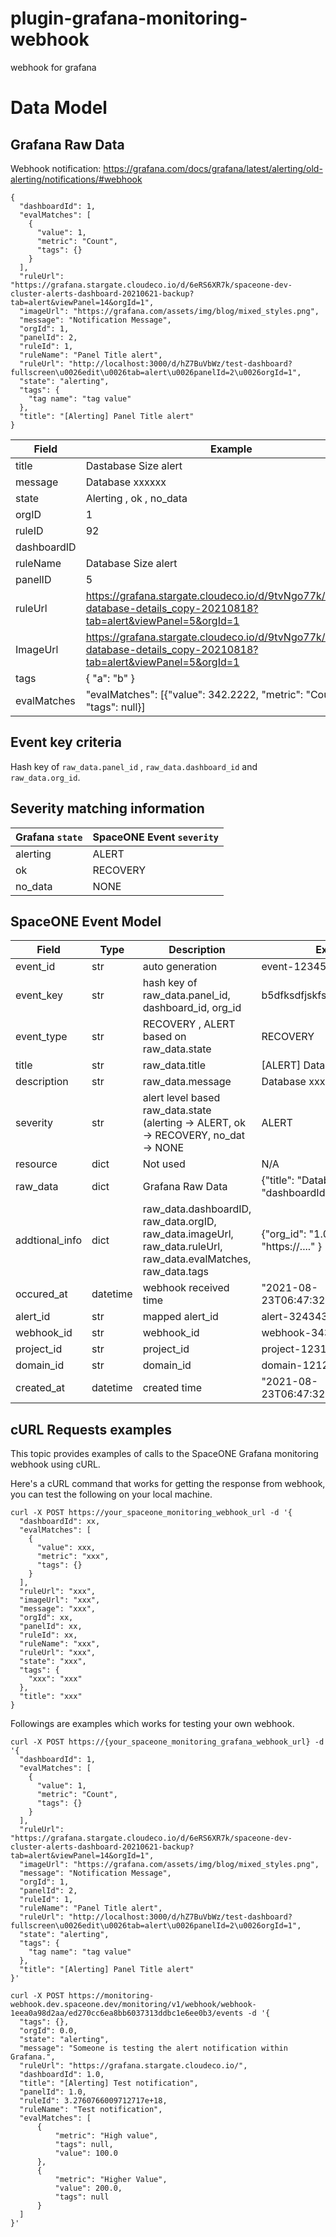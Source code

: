 # plugin-grafana-monitoring-webhook
webhook for grafana

# Data Model

## Grafana Raw Data

Webhook notification: https://grafana.com/docs/grafana/latest/alerting/old-alerting/notifications/#webhook

~~~
{
  "dashboardId": 1,
  "evalMatches": [
    {
      "value": 1,
      "metric": "Count",
      "tags": {}
    }
  ],
  "ruleUrl": "https://grafana.stargate.cloudeco.io/d/6eRS6XR7k/spaceone-dev-cluster-alerts-dashboard-20210621-backup?tab=alert&viewPanel=14&orgId=1",
  "imageUrl": "https://grafana.com/assets/img/blog/mixed_styles.png",
  "message": "Notification Message",
  "orgId": 1,
  "panelId": 2,
  "ruleId": 1,
  "ruleName": "Panel Title alert",
  "ruleUrl": "http://localhost:3000/d/hZ7BuVbWz/test-dashboard?fullscreen\u0026edit\u0026tab=alert\u0026panelId=2\u0026orgId=1",
  "state": "alerting",
  "tags": {
    "tag name": "tag value"
  },
  "title": "[Alerting] Panel Title alert"
}
~~~

| Field 	| Example |
| ---   	| ---     |
| title		| Dastabase Size alert |
| message       | Database xxxxxx      |
| state  	| Alerting , ok , no_data |
| orgID		| 1			|
| ruleID	| 92			|
| dashboardID	|			|
| ruleName	| Database Size alert	|
| panelID	| 5			|
| ruleUrl	| https://grafana.stargate.cloudeco.io/d/9tvNgo77k/mongodb-database-details_copy-20210818?tab=alert&viewPanel=5&orgId=1 |
| ImageUrl	| https://grafana.stargate.cloudeco.io/d/9tvNgo77k/mongodb-database-details_copy-20210818?tab=alert&viewPanel=5&orgId=1 |
| tags		| { "a": "b" } 		|
| evalMatches	| "evalMatches": [{"value": 342.2222, "metric": "Count", "tags": null}] |

## Event key criteria
Hash key of ```raw_data.panel_id``` , ```raw_data.dashboard_id``` and ```raw_data.org_id```.

## Severity matching information
|Grafana  ```state```| SpaceONE Event  ```severity```|
|---|---|
|alerting|ALERT|
|ok|RECOVERY|
|no_data|NONE|


## SpaceONE Event Model
| Field		| Type | Description	| Example	|
| ---      | ---     | ---           | ---           |
| event_id | str  | auto generation | event-1234556  |
| event_key | str | hash key of raw_data.panel_id, dashboard_id, org_id | b5dfksdfjskfsdfklsf3423432dff |
| event_type |  str  | RECOVERY , ALERT based on raw_data.state | RECOVERY	|
| title | str	| raw_data.title	| [ALERT] Database Size alert	|
| description | str | raw_data.message	| Database xxxxxx		|
| severity | str  | alert level based raw_data.state (alerting  -> ALERT, ok -> RECOVERY, no_dat -> NONE | ALERT	|
| resource | dict | Not used		| N/A	|
| raw_data | dict | Grafana Raw Data | {"title": "Database Size Alert", "dashboardId": 1, ... } |
| addtional_info | dict | raw_data.dashboardID, raw_data.orgID, raw_data.imageUrl, raw_data.ruleUrl, raw_data.evalMatches, raw_data.tags 	| {"org_id": "1.0", "rule_url" "https://...." } |
| occured_at | datetime | webhook received time | "2021-08-23T06:47:32.753Z" |
| alert_id | str | mapped alert_id	| alert-3243434343 |
| webhook_id | str  | webhook_id	| webhook-34324234234234 |
| project_id | str	| project_id	| project-12312323232    |
| domain_id | str	| domain_id	| domain-12121212121	|
| created_at | datetime | created time | "2021-08-23T06:47:32.753Z"	|

## cURL Requests examples
This topic provides examples of calls to the SpaceONE Grafana monitoring webhook using cURL.

Here's a cURL command that works for getting the response from webhook, you can test the following on your local machine.
```
curl -X POST https://your_spaceone_monitoring_webhook_url -d '{
  "dashboardId": xx,
  "evalMatches": [
    {
      "value": xxx,
      "metric": "xxx",
      "tags": {}
    }
  ],
  "ruleUrl": "xxx",
  "imageUrl": "xxx",
  "message": "xxx",
  "orgId": xx,
  "panelId": xx,
  "ruleId": xx,
  "ruleName": "xxx",
  "ruleUrl": "xxx",
  "state": "xxx",
  "tags": {
    "xxx": "xxx"
  },
  "title": "xxx"
}
```

Followings are examples which works for testing your own webhook.

```
curl -X POST https://{your_spaceone_monitoring_grafana_webhook_url} -d '{
  "dashboardId": 1,
  "evalMatches": [
    {
      "value": 1,
      "metric": "Count",
      "tags": {}
    }
  ],
  "ruleUrl": "https://grafana.stargate.cloudeco.io/d/6eRS6XR7k/spaceone-dev-cluster-alerts-dashboard-20210621-backup?tab=alert&viewPanel=14&orgId=1",
  "imageUrl": "https://grafana.com/assets/img/blog/mixed_styles.png",
  "message": "Notification Message",
  "orgId": 1,
  "panelId": 2,
  "ruleId": 1,
  "ruleName": "Panel Title alert",
  "ruleUrl": "http://localhost:3000/d/hZ7BuVbWz/test-dashboard?fullscreen\u0026edit\u0026tab=alert\u0026panelId=2\u0026orgId=1",
  "state": "alerting",
  "tags": {
    "tag name": "tag value"
  },
  "title": "[Alerting] Panel Title alert"
}'
```

```
curl -X POST https://monitoring-webhook.dev.spaceone.dev/monitoring/v1/webhook/webhook-1eea0a98d2aa/ed270cc6ea8bb6037313ddbc1e6ee0b3/events -d '{
  "tags": {},
  "orgId": 0.0,
  "state": "alerting",
  "message": "Someone is testing the alert notification within Grafana.",
  "ruleUrl": "https://grafana.stargate.cloudeco.io/",
  "dashboardId": 1.0,
  "title": "[Alerting] Test notification",
  "panelId": 1.0,
  "ruleId": 3.2760766009712717e+18,
  "ruleName": "Test notification",
  "evalMatches": [
      {
          "metric": "High value",
          "tags": null,
          "value": 100.0
      },
      {
          "metric": "Higher Value",
          "value": 200.0,
          "tags": null
      }
  ]
}'
```